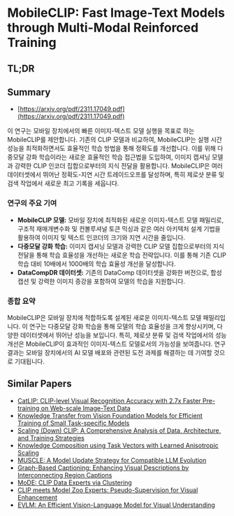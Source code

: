 # MobileCLIP: Fast Image-Text Models through Multi-Modal Reinforced Training
## TL;DR
## Summary
- [https://arxiv.org/pdf/2311.17049.pdf](https://arxiv.org/pdf/2311.17049.pdf)

이 연구는 모바일 장치에서의 빠른 이미지-텍스트 모델 실행을 목표로 하는 MobileCLIP를 제안합니다. 기존의 CLIP 모델과 비교하여, MobileCLIP는 실행 시간 성능을 최적화하면서도 효율적인 학습 방법을 통해 정확도를 개선합니다. 이를 위해 다중모달 강화 학습이라는 새로운 효율적인 학습 접근법을 도입하여, 이미지 캡셔닝 모델과 강력한 CLIP 인코더 집합으로부터의 지식 전달을 활용합니다. MobileCLIP은 여러 데이터셋에서 뛰어난 정확도-지연 시간 트레이드오프를 달성하며, 특히 제로샷 분류 및 검색 작업에서 새로운 최고 기록을 세웁니다.

### 연구의 주요 기여
- **MobileCLIP 모델:** 모바일 장치에 최적화된 새로운 이미지-텍스트 모델 패밀리로, 구조적 재매개변수화 및 컨볼루셔널 토큰 믹싱과 같은 여러 아키텍처 설계 기법을 활용하여 이미지 및 텍스트 인코더의 크기와 지연 시간을 줄입니다.
- **다중모달 강화 학습:** 이미지 캡셔닝 모델과 강력한 CLIP 모델 집합으로부터의 지식 전달을 통해 학습 효율성을 개선하는 새로운 학습 전략입니다. 이를 통해 기존 CLIP 학습 대비 10배에서 1000배의 학습 효율성 개선을 달성합니다.
- **DataCompDR 데이터셋:** 기존의 DataComp 데이터셋을 강화한 버전으로, 합성 캡션 및 강력한 이미지 증강을 포함하여 모델의 학습을 지원합니다.

### 종합 요약
MobileCLIP은 모바일 장치에 적합하도록 설계된 새로운 이미지-텍스트 모델 패밀리입니다. 이 연구는 다중모달 강화 학습을 통해 모델의 학습 효율성을 크게 향상시키며, 다양한 데이터셋에서 뛰어난 성능을 보입니다. 특히, 제로샷 분류 및 검색 작업에서의 성능 개선은 MobileCLIP이 효과적인 이미지-텍스트 모델로서의 가능성을 보여줍니다. 연구 결과는 모바일 장치에서의 AI 모델 배포와 관련된 도전 과제를 해결하는 데 기여할 것으로 기대됩니다.

## Similar Papers
- [CatLIP: CLIP-level Visual Recognition Accuracy with 2.7x Faster Pre-training on Web-scale Image-Text Data](2404.15653.md)
- [Knowledge Transfer from Vision Foundation Models for Efficient Training of Small Task-specific Models](2311.18237.md)
- [Scaling (Down) CLIP: A Comprehensive Analysis of Data, Architecture, and Training Strategies](2404.08197.md)
- [Knowledge Composition using Task Vectors with Learned Anisotropic Scaling](2407.02880.md)
- [MUSCLE: A Model Update Strategy for Compatible LLM Evolution](2407.09435.md)
- [Graph-Based Captioning: Enhancing Visual Descriptions by Interconnecting Region Captions](2407.06723.md)
- [MoDE: CLIP Data Experts via Clustering](2404.16030.md)
- [CLIP meets Model Zoo Experts: Pseudo-Supervision for Visual Enhancement](2310.14108.md)
- [EVLM: An Efficient Vision-Language Model for Visual Understanding](2407.14177.md)
